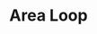 ---
layout: loop
title: Area Loop
description: Area loop displays areas information.
sidebar: loop
lang: en
subnav: loop_area
uses_global_argument: true
returns_global_outputs: { countable : true, timestampable : true, versionable : false }
type: area
arguments :
    - {name: "id", description: "A single or a list of area ids.", example: "id=\"2\", id=\"1,4,7\""}
    - {name: "with_zone", description: ""}
    - {name: "without_zone", description: ""}

outputs :
    - {name: "$ID", description: "the area id"}
    - {name: "$NAME", description: "the area name"}
    - {name: "$POSTAGE", description: "the area postage"}
---